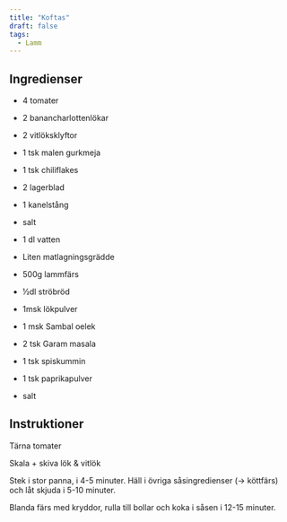 ```yaml
---
title: "Koftas"
draft: false
tags:
  - Lamm
---
```


## Ingredienser
- 4 tomater
- 2 banancharlottenlökar
- 2 vitlöksklyftor
- 1 tsk malen gurkmeja
- 1 tsk chiliflakes
- 2 lagerblad
- 1 kanelstång
- salt
- 1 dl vatten
- Liten matlagningsgrädde

- 500g lammfärs
- ½dl ströbröd
- 1msk lökpulver
- 1 msk Sambal oelek
- 2 tsk Garam masala
- 1 tsk spiskummin
- 1 tsk paprikapulver
- salt


## Instruktioner
Tärna tomater

Skala + skiva lök & vitlök

Stek i stor panna, i 4-5 minuter. Häll i övriga såsingredienser (-> köttfärs) och låt skjuda i 5-10 minuter.

Blanda färs med kryddor, rulla till bollar och koka i såsen i 12-15 minuter.
